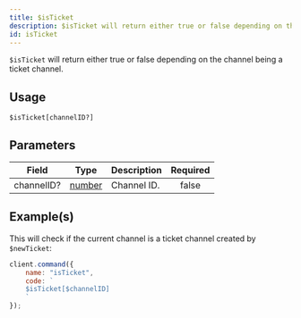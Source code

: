 ```yaml
---
title: $isTicket
description: $isTicket will return either true or false depending on the channel being a ticket channel.
id: isTicket
---
```


`$isTicket` will return either true or false depending on the channel being a ticket channel.

## Usage

```aoi
$isTicket[channelID?]
```

## Parameters

| Field      | Type                                                                                              | Description | Required |
| ---------- | ------------------------------------------------------------------------------------------------- | ----------- | :------: |
| channelID? | [number](https://developer.mozilla.org/en-US/docs/Web/JavaScript/Reference/Global_Objects/Number) | Channel ID. |  false   |

## Example(s)

This will check if the current channel is a ticket channel created by `$newTicket`:

```javascript
client.command({
    name: "isTicket",
    code: `
    $isTicket[$channelID]
    `
});
```
